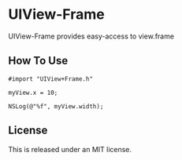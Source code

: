 UIView-Frame
=================

UIView-Frame provides easy-access to view.frame


## How To Use

```
#import "UIView+Frame.h"
```


```
myView.x = 10;

NSLog(@"%f", myView.width);
```


## License

This is released under an MIT license.
